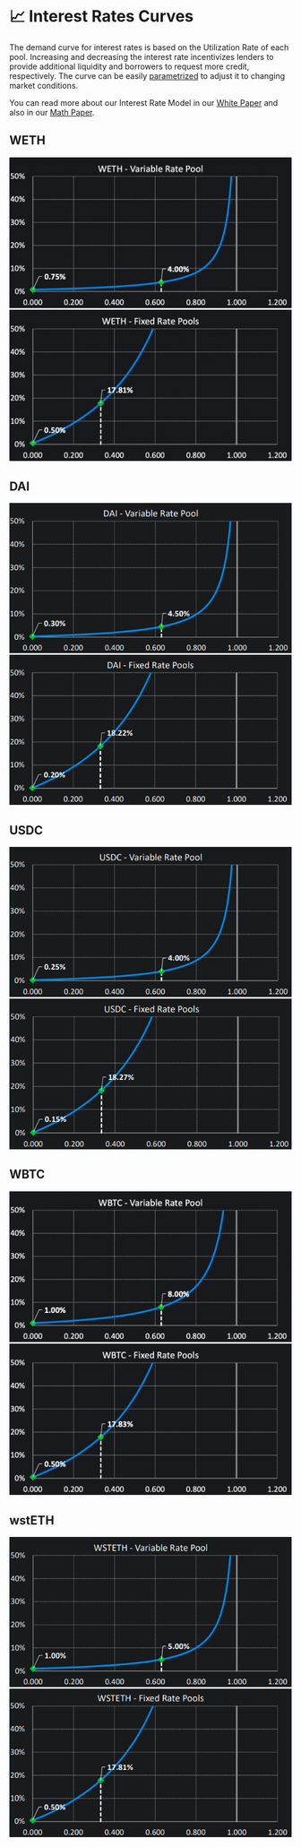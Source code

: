 # 📈 Interest Rates Curves

The demand curve for interest rates is based on the Utilization Rate of each pool. Increasing and decreasing the interest rate incentivizes lenders to provide additional liquidity and borrowers to request more credit, ​​respectively. The curve can be easily [parametrized](parameters.md) to adjust it to changing market conditions.

You can read more about our Interest Rate Model in our [White Paper](https://docs.exact.ly/getting-started/white-paper#3.-the-exactly-interest-rate-model) and also in our [Math Paper](https://docs.exact.ly/getting-started/math-paper#4.1.2-the-effective-interest-rate-for-a-particular-loan).

## WETH

![WETH VRP interest rate curve](../.gitbook/assets/WETH%20VRP.png)
![WETH FRP interest rate curve](../.gitbook/assets/WETH%20FRP.png)

## DAI

![DAI VRP interest rate curve](../.gitbook/assets/DAI%20VRP%20(3).png)
![DAI FRP interest rate curve](../.gitbook/assets/DAI%20FRP%20(1).png)

## USDC

![USDC VRP interest rate curve](../.gitbook/assets/USDC%20VRP%20(2).png)
![USDC FRP interest rate curve](../.gitbook/assets/USDC%20FRP%20(1).png)

## WBTC

![WBTC VRP interest rate curve](../.gitbook/assets/WBTC%20VRP.png)
![WBTC FRP interest rate curve](../.gitbook/assets/WBTC%20FRP.png)

## wstETH

![wstETH VRP interest rate curve](../.gitbook/assets/WstETH%20VRP.png)
![wstETH FRP interest rate curve](../.gitbook/assets/WstETH%20FRP.png)
